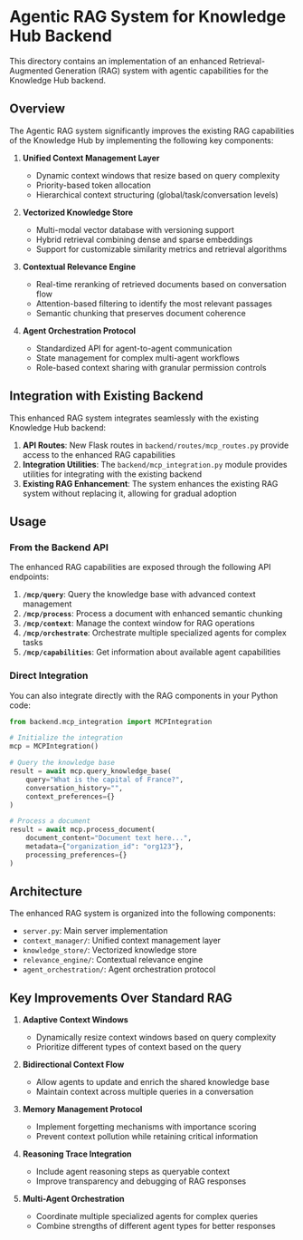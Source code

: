 # Agentic RAG System for Knowledge Hub Backend

This directory contains an implementation of an enhanced Retrieval-Augmented Generation (RAG) system with agentic capabilities for the Knowledge Hub backend.

## Overview

The Agentic RAG system significantly improves the existing RAG capabilities of the Knowledge Hub by implementing the following key components:

1. **Unified Context Management Layer**
   - Dynamic context windows that resize based on query complexity
   - Priority-based token allocation
   - Hierarchical context structuring (global/task/conversation levels)

2. **Vectorized Knowledge Store**
   - Multi-modal vector database with versioning support
   - Hybrid retrieval combining dense and sparse embeddings
   - Support for customizable similarity metrics and retrieval algorithms

3. **Contextual Relevance Engine**
   - Real-time reranking of retrieved documents based on conversation flow
   - Attention-based filtering to identify the most relevant passages
   - Semantic chunking that preserves document coherence

4. **Agent Orchestration Protocol**
   - Standardized API for agent-to-agent communication
   - State management for complex multi-agent workflows
   - Role-based context sharing with granular permission controls

## Integration with Existing Backend

This enhanced RAG system integrates seamlessly with the existing Knowledge Hub backend:

1. **API Routes**: New Flask routes in `backend/routes/mcp_routes.py` provide access to the enhanced RAG capabilities
2. **Integration Utilities**: The `backend/mcp_integration.py` module provides utilities for integrating with the existing backend
3. **Existing RAG Enhancement**: The system enhances the existing RAG system without replacing it, allowing for gradual adoption

## Usage

### From the Backend API

The enhanced RAG capabilities are exposed through the following API endpoints:

1. **`/mcp/query`**: Query the knowledge base with advanced context management
2. **`/mcp/process`**: Process a document with enhanced semantic chunking
3. **`/mcp/context`**: Manage the context window for RAG operations
4. **`/mcp/orchestrate`**: Orchestrate multiple specialized agents for complex tasks
5. **`/mcp/capabilities`**: Get information about available agent capabilities

### Direct Integration

You can also integrate directly with the RAG components in your Python code:

```python
from backend.mcp_integration import MCPIntegration

# Initialize the integration
mcp = MCPIntegration()

# Query the knowledge base
result = await mcp.query_knowledge_base(
    query="What is the capital of France?",
    conversation_history="",
    context_preferences={}
)

# Process a document
result = await mcp.process_document(
    document_content="Document text here...",
    metadata={"organization_id": "org123"},
    processing_preferences={}
)
```

## Architecture

The enhanced RAG system is organized into the following components:

- `server.py`: Main server implementation
- `context_manager/`: Unified context management layer
- `knowledge_store/`: Vectorized knowledge store
- `relevance_engine/`: Contextual relevance engine
- `agent_orchestration/`: Agent orchestration protocol

## Key Improvements Over Standard RAG

1. **Adaptive Context Windows**
   - Dynamically resize context windows based on query complexity
   - Prioritize different types of context based on the query

2. **Bidirectional Context Flow**
   - Allow agents to update and enrich the shared knowledge base
   - Maintain context across multiple queries in a conversation

3. **Memory Management Protocol**
   - Implement forgetting mechanisms with importance scoring
   - Prevent context pollution while retaining critical information

4. **Reasoning Trace Integration**
   - Include agent reasoning steps as queryable context
   - Improve transparency and debugging of RAG responses

5. **Multi-Agent Orchestration**
   - Coordinate multiple specialized agents for complex queries
   - Combine strengths of different agent types for better responses
